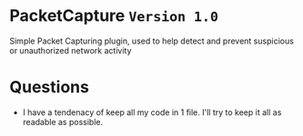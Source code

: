 # PacketCapture `Version 1.0`
Simple Packet Capturing plugin, used to help detect and prevent suspicious or unauthorized network activity

# Questions
- I have a tendenacy of keep all my code in 1 file. I'll try to keep it all as readable as possible.
